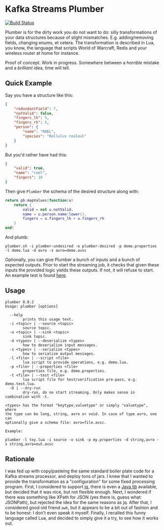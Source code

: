 Kafka Streams Plumber
=====================

[![Build Status](https://travis-ci.org/rollulus/kafka-streams-plumber.svg?branch=master)](https://travis-ci.org/rollulus/kafka-streams-plumber)

Plumber is for the dirty work you do not want to do: silly transformations of your data structures because of slight mismatches. E.g. adding/removing fields, changing enums, et cetera. The transformation is described in Lua, you know, the language that scripts World of Warcraft, Redis and your wireless router at home for instance.

Proof of concept. Work in progress. Somewhere between a *horrible* mistake and a *brilliant* idea, time will tell.

Quick Example
-------------

Say you have a structure like this:

``` json
{
    "redundantField": 7,
    "notValid": false,
    "fingers_lh": 5,
    "fingers_rh": 5,
    "person": {
        "name": "ROEL",
        "species": "Rollulus rouloul"
    }
}
```

But you'd rather have had this:

``` json
{
    "valid": true,
    "name": "roel",
    "fingers": 10
}
```

Then give `Plumber` the schema of the desired structure along with:

``` lua
return pb.mapValues(function(u)
    return {
        valid = not u.notValid,
        name = u.person.name:lower(),
        fingers = u.fingers_lh + u.fingers_rh
    }
end)
```

And plumb:

    plumber.sh -i plumber-undesired -o plumber-desired -p demo.properties -l demo.lua -d avro -s avro=demo.avsc

Optionally, you can give Plumber a bunch of inputs and a bunch of expected outputs. Prior to start the streaming job, it checks that given these inputs the provided logic yields these outputs. If not, it will refuse to start. An example test is found [here](examples/demo.test.lua).

Usage
-----

    plumber 0.0.2
    Usage: plumber [options]

      --help
            prints this usage text.
      -i <topic> | --source <topic>
            source topic.
      -o <topic> | --sink <topic>
            sink topic.
      -d <types> | --deserialize <types>
            how to deserialize input messages.
      -s <types> | --serialize <types>
            how to serialize output messages.
      -l <file> | --script <file>
            lua script to provide operations, e.g. demo.lua.
      -p <file> | --properties <file>
            properties file, e.g. demo.properties.
      -t <file> | --test <file>
            lua script file for test/verification pre-pass, e.g. demo.test.lua.
      -D | --dry-run
            dry-run, do no start streaming. Only makes sense in combination with -t.

    <types> has the format "keytype,valuetype" or simply "valuetype", where
    the type can be long, string, avro or void. In case of type avro, one can
    optionally give a schema file: avro=file.avsc.

    Example:

    plumber -l toy.lua -i source -o sink -p my.properties -d string,avro -s string,avro=out.avsc


Rationale
---------

I was fed up with copy/pasteing the same standard boiler plate code for a Kafka streams processor, and deploy tons of jars. I knew that I wanted to provide the transformation as a "configuration" for some fixed processing program. First, I considered to support [jq](https://stedolan.github.io/jq/), there is even a [Java lib](https://github.com/eiiches/jackson-jq) available, but decided that it was nice, but not flexible enough. Next, I wondered if there was something like XPath for JSON (yes there is, guess what: JSONPath), but rejected the idea for the same reasons as jq. After that, I considered good old friend `awk`, but it appears to be a bit out of fashion and to be honest: I don't even speak it myself. Finally, I recalled this funny language called Lua, and decided to simply give it a try, to see how it works out.
